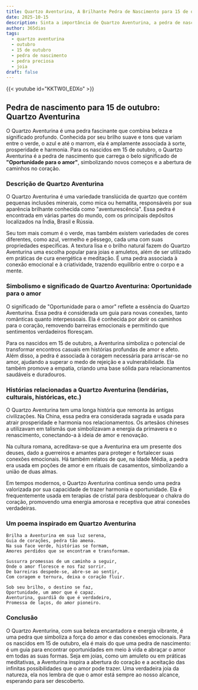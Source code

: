 ```yaml
---
title: Quartzo Aventurina, A Brilhante Pedra de Nascimento para 15 de outubro
date: 2025-10-15
description: Sinta a importância de Quartzo Aventurina, a pedra de nascimento de 15 de outubro que simboliza Oportunidade para o amor. Deixe que sua beleza e significado iluminem seu dia.
author: 365dias
tags:
  - quartzo aventurina
  - outubro
  - 15 de outubro
  - pedra de nascimento
  - pedra preciosa
  - joia
draft: false
---
```


{{< youtube id="KKTW0I_EDXo" >}}

## Pedra de nascimento para 15 de outubro: Quartzo Aventurina

O Quartzo Aventurina é uma pedra fascinante que combina beleza e significado profundo. Conhecida por seu brilho suave e tons que variam entre o verde, o azul e até o marrom, ela é amplamente associada à sorte, prosperidade e harmonia. Para os nascidos em 15 de outubro, o Quartzo Aventurina é a pedra de nascimento que carrega o belo significado de **"Oportunidade para o amor"**, simbolizando novos começos e a abertura de caminhos no coração.

### Descrição de Quartzo Aventurina

O Quartzo Aventurina é uma variedade translúcida de quartzo que contém pequenas inclusões minerais, como mica ou hematita, responsáveis por sua aparência brilhante conhecida como "aventurescência". Essa pedra é encontrada em várias partes do mundo, com os principais depósitos localizados na Índia, Brasil e Rússia.

Seu tom mais comum é o verde, mas também existem variedades de cores diferentes, como azul, vermelho e pêssego, cada uma com suas propriedades específicas. A textura lisa e o brilho natural fazem do Quartzo Aventurina uma escolha popular para joias e amuletos, além de ser utilizado em práticas de cura energética e meditação. É uma pedra associada à conexão emocional e à criatividade, trazendo equilíbrio entre o corpo e a mente.

### Simbolismo e significado de Quartzo Aventurina: Oportunidade para o amor

O significado de "Oportunidade para o amor" reflete a essência do Quartzo Aventurina. Essa pedra é considerada um guia para novas conexões, tanto românticas quanto interpessoais. Ela é conhecida por abrir os caminhos para o coração, removendo barreiras emocionais e permitindo que sentimentos verdadeiros floresçam.

Para os nascidos em 15 de outubro, a Aventurina simboliza o potencial de transformar encontros casuais em histórias profundas de amor e afeto. Além disso, a pedra é associada à coragem necessária para arriscar-se no amor, ajudando a superar o medo de rejeição e a vulnerabilidade. Ela também promove a empatia, criando uma base sólida para relacionamentos saudáveis e duradouros.

### Histórias relacionadas a Quartzo Aventurina (lendárias, culturais, históricas, etc.)

O Quartzo Aventurina tem uma longa história que remonta às antigas civilizações. Na China, essa pedra era considerada sagrada e usada para atrair prosperidade e harmonia nos relacionamentos. Os artesãos chineses a utilizavam em talismãs que simbolizavam a energia da primavera e o renascimento, conectando-a à ideia de amor e renovação.

Na cultura romana, acreditava-se que a Aventurina era um presente dos deuses, dado a guerreiros e amantes para proteger e fortalecer suas conexões emocionais. Há também relatos de que, na Idade Média, a pedra era usada em poções de amor e em rituais de casamentos, simbolizando a união de duas almas.

Em tempos modernos, o Quartzo Aventurina continua sendo uma pedra valorizada por sua capacidade de trazer harmonia e oportunidade. Ela é frequentemente usada em terapias de cristal para desbloquear o chakra do coração, promovendo uma energia amorosa e receptiva que atrai conexões verdadeiras.

### Um poema inspirado em Quartzo Aventurina

```
Brilha a Aventurina em sua luz serena,  
Guia de corações, pedra tão amena.  
Na sua face verde, histórias se formam,  
Amores perdidos que se encontram e transformam.  

Sussurra promessas de um caminho a seguir,  
Onde o amor floresce e nos faz sorrir.  
De barreiras despede-se, abre-se ao sentir,  
Com coragem e ternura, deixa o coração fluir.  

Sob seu brilho, o destino se faz,  
Oportunidade, um amor que é capaz.  
Aventurina, guardiã do que é verdadeiro,  
Promessa de laços, do amor pioneiro.
```

### Conclusão

O Quartzo Aventurina, com sua beleza encantadora e energia vibrante, é uma pedra que simboliza a força do amor e das conexões emocionais. Para os nascidos em 15 de outubro, ela é mais do que uma pedra de nascimento: é um guia para encontrar oportunidades em meio à vida e abraçar o amor em todas as suas formas. Seja em joias, como um amuleto ou em práticas meditativas, a Aventurina inspira a abertura do coração e a aceitação das infinitas possibilidades que o amor pode trazer. Uma verdadeira joia da natureza, ela nos lembra de que o amor está sempre ao nosso alcance, esperando para ser descoberto.